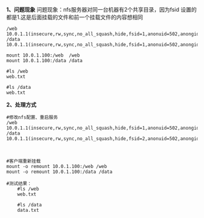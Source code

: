 
**1、问题现象**
问题现象：nfs服务器对同一台机器有2个共享目录，因为fsid 设置的都是1.这是后面挂载的文件和前一个挂载文件的内容想相同

    
    /web     10.0.1.1(insecure,rw,sync,no_all_squash,hide,fsid=1,anonuid=502,anongid=502)
    /data    10.0.1.1(insecure,rw,sync,no_all_squash,hide,fsid=1,anonuid=502,anongid=502)
    
    mount 10.0.1.100:/web  /web
    mount 10.0.1.100:/data /data
    
    #ls /web
    web.txt
    
    #ls /data
    web.txt
    

**2、处理方式**

    #修改nfs配置、重启服务
    /web     10.0.1.1(insecure,rw,sync,no_all_squash,hide,fsid=1,anonuid=502,anongid=502)
    /data    10.0.1.1(insecure,rw,sync,no_all_squash,hide,fsid=2,anonuid=502,anongid=502)
    
    

    #客户端重新挂载
    mount -o remount 10.0.1.100:/web /web
    mount -o remount 10.0.1.100:/data /data

    #测试结果：
        #ls /web
        web.txt
        
        #ls /data
        data.txt